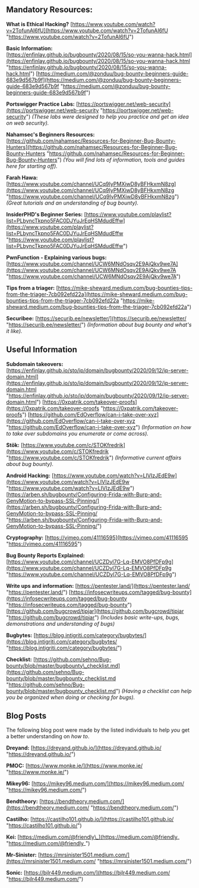## Mandatory Resources:

**What is Ethical Hacking?** [https://www.youtube.com/watch?v=2TofunAI6fU](https://www.youtube.com/watch?v=2TofunAI6fU "https://www.youtube.com/watch?v=2TofunAI6fU") 

**Basic Information:**  
[https://enfinlay.github.io/bugbounty/2020/08/15/so-you-wanna-hack.html](https://enfinlay.github.io/bugbounty/2020/08/15/so-you-wanna-hack.html "https://enfinlay.github.io/bugbounty/2020/08/15/so-you-wanna-hack.html") [https://medium.com/@zonduu/bug-bounty-beginners-guide-683e9d567b9f](https://medium.com/@zonduu/bug-bounty-beginners-guide-683e9d567b9f "https://medium.com/@zonduu/bug-bounty-beginners-guide-683e9d567b9f") 

**Portswigger Practice Labs:** [https://portswigger.net/web-security](https://portswigger.net/web-security "https://portswigger.net/web-security") _(These labs were designed to help you practice and get an idea on web security)._ 

**Nahamsec's Beginners Resources:** [https://github.com/nahamsec/Resources-for-Beginner-Bug-Bounty-Hunters](https://github.com/nahamsec/Resources-for-Beginner-Bug-Bounty-Hunters "https://github.com/nahamsec/Resources-for-Beginner-Bug-Bounty-Hunters") _(You will find lots of information, tools and guides here for starting off)._ 

**Farah Hawa:** [https://www.youtube.com/channel/UCq9IyPMXiwD8yBFHkxmN8zg](https://www.youtube.com/channel/UCq9IyPMXiwD8yBFHkxmN8zg "https://www.youtube.com/channel/UCq9IyPMXiwD8yBFHkxmN8zg") _(Great tutorials and an understanding of bug bounty)._ 

**InsiderPHD's Beginner Series:** [https://www.youtube.com/playlist?list=PLbyncTkpno5FAC0DJYuJrEqHSMdudEffw](https://www.youtube.com/playlist?list=PLbyncTkpno5FAC0DJYuJrEqHSMdudEffw "https://www.youtube.com/playlist?list=PLbyncTkpno5FAC0DJYuJrEqHSMdudEffw") 

**PwnFunction - Explaining various bugs:** [https://www.youtube.com/channel/UCW6MNdOsqv2E9AjQkv9we7A](https://www.youtube.com/channel/UCW6MNdOsqv2E9AjQkv9we7A "https://www.youtube.com/channel/UCW6MNdOsqv2E9AjQkv9we7A") 

**Tips from a triager:** [https://mike-sheward.medium.com/bug-bounties-tips-from-the-triager-7cb092efd22a](https://mike-sheward.medium.com/bug-bounties-tips-from-the-triager-7cb092efd22a "https://mike-sheward.medium.com/bug-bounties-tips-from-the-triager-7cb092efd22a") 

**Securibee:** [https://securib.ee/newsletter/](https://securib.ee/newsletter/ "https://securib.ee/newsletter/") _(Information about bug bounty and what's it like)._

## Useful Information

**Subdomain takeovers:** [https://enfinlay.github.io/sto/ip/domain/bugbounty/2020/09/12/ip-server-domain.html](https://enfinlay.github.io/sto/ip/domain/bugbounty/2020/09/12/ip-server-domain.html "https://enfinlay.github.io/sto/ip/domain/bugbounty/2020/09/12/ip-server-domain.html") [https://0xpatrik.com/takeover-proofs](https://0xpatrik.com/takeover-proofs "https://0xpatrik.com/takeover-proofs") [https://github.com/EdOverflow/can-i-take-over-xyz](https://github.com/EdOverflow/can-i-take-over-xyz "https://github.com/EdOverflow/can-i-take-over-xyz") _(Information on how to take over subdomains you enumerate or come across)._ 

**Stök:** [https://www.youtube.com/c/STOKfredrik](https://www.youtube.com/c/STOKfredrik "https://www.youtube.com/c/STOKfredrik") _(Informative current affairs about bug bounty)._ 

**Android Hacking:** [https://www.youtube.com/watch?v=LIVIzJEdE9w](https://www.youtube.com/watch?v=LIVIzJEdE9w "https://www.youtube.com/watch?v=LIVIzJEdE9w") [https://arben.sh/bugbounty/Configuring-Frida-with-Burp-and-GenyMotion-to-bypass-SSL-Pinning/](https://arben.sh/bugbounty/Configuring-Frida-with-Burp-and-GenyMotion-to-bypass-SSL-Pinning/ "https://arben.sh/bugbounty/Configuring-Frida-with-Burp-and-GenyMotion-to-bypass-SSL-Pinning/") 

**Cryptography:** [https://vimeo.com/41116595](https://vimeo.com/41116595 "https://vimeo.com/41116595") 

**Bug Bounty Reports Explained:** [https://www.youtube.com/channel/UCZDyl7G-Lq-EMVO8PfDFp9g](https://www.youtube.com/channel/UCZDyl7G-Lq-EMVO8PfDFp9g "https://www.youtube.com/channel/UCZDyl7G-Lq-EMVO8PfDFp9g") 

**Write ups and information:** [https://pentester.land/](https://pentester.land/ "https://pentester.land/") [https://infosecwriteups.com/tagged/bug-bounty](https://infosecwriteups.com/tagged/bug-bounty "https://infosecwriteups.com/tagged/bug-bounty") [https://github.com/bugcrowd/tipjar](https://github.com/bugcrowd/tipjar "https://github.com/bugcrowd/tipjar") _(Includes basic write-ups, bugs, demonstrations and understanding of bugs)_ 

**Bugbytes:** [https://blog.intigriti.com/category/bugbytes/](https://blog.intigriti.com/category/bugbytes/ "https://blog.intigriti.com/category/bugbytes/") 

**Checklist:** [https://github.com/sehno/Bug-bounty/blob/master/bugbounty\_checklist.md](https://github.com/sehno/Bug-bounty/blob/master/bugbounty_checklist.md "https://github.com/sehno/Bug-bounty/blob/master/bugbounty_checklist.md") _(Having a checklist can help you be organized when doing or checking for bugs)._

## Blog Posts

The following blog post were made by the listed individuals to help _you_ get a better understanding on _how to_. 

**Dreyand:** [https://dreyand.github.io/](https://dreyand.github.io/ "https://dreyand.github.io/") 

**PMOC:** [https://www.monke.ie/](https://www.monke.ie/ "https://www.monke.ie/") 

**Mikey96:** [https://mikey96.medium.com/](https://mikey96.medium.com/ "https://mikey96.medium.com/") 

**Bendtheory:** [https://bendtheory.medium.com/](https://bendtheory.medium.com/ "https://bendtheory.medium.com/") 

**Castilho:** [https://castilho101.github.io/](https://castilho101.github.io/ "https://castilho101.github.io/")

**Kei:** [https://medium.com/@friendly\_](https://medium.com/@friendly_ "https://medium.com/@friendly_") 

**Mr-Sinister:** [https://mrsinister1501.medium.com/](https://mrsinister1501.medium.com/ "https://mrsinister1501.medium.com/") 

**Sonic:** [https://bjlr449.medium.com/](https://bjlr449.medium.com/ "https://bjlr449.medium.com/")
